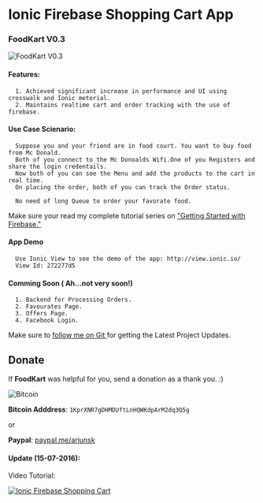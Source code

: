 # Ionic Firebase Shopping Cart App 

### FoodKart V0.3
![FoodKart V0.3 ](/fk-latest.png)

#### Features:
      1. Achieved significant increase in performance and UI using crosswalk and Ionic meterial.
      2. Maintains realtime cart and order tracking with the use of firebase.
  
#### Use Case Scienario:
      Suppose you and your friend are in food court. You want to buy food from Mc Donald. 
      Both of you connect to the Mc Donoalds Wifi.One of you Registers and share the login credentails.
      Now both of you can see the Menu and add the products to the cart in real time.
      On placing the order, both of you can track the Order status. 
     
      No need of long Queue to order your favorate food. 
         
Make sure your read my complete tutorial series on ["Getting Started with Firebase."](http://www.arjunsk.com/tag/firebase/)

#### App Demo
      Use Ionic View to see the demo of the app: http://view.ionic.io/
      View Id: 272277d5

#### Comming Soon ( Ah...not very soon!)
      1. Backend for Processing Orders.
      2. Favourates Page.
      3. Offers Page.
      4. Facebook Login.

Make sure to [follow me on Git ](http://github.com/arjunsk) for getting the Latest Project Updates. 

## Donate

If **FoodKart** was helpful for you, send a donation as a thank you. :)

![Bitcoin](/btc.png)

**Bitcoin Adddress**: `1KprXNR7gDHMDUftLnHQWKdpArM2dq3Q5g`

or

**Paypal**:  [paypal.me/arjunsk](https://www.paypal.me/arjunsk/5) 


#### Update (15-07-2016):

Video Tutorial: 

[![Ionic Firebase Shopping Cart](https://img.youtube.com/vi/GKlnjdbmPxU/0.jpg)](https://www.youtube.com/watch?v=GKlnjdbmPxU&feature=youtu.be)
      
      
